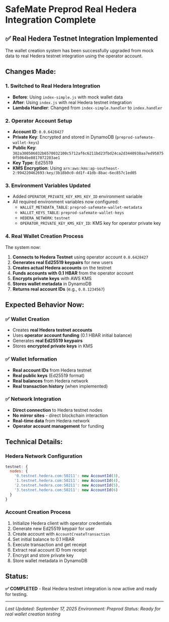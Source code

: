 # SafeMate Preprod Real Hedera Integration Complete

## ✅ **Real Hedera Testnet Integration Implemented**

The wallet creation system has been successfully upgraded from mock data to real Hedera testnet integration using the operator account.

## **Changes Made:**

### 1. **Switched to Real Hedera Integration**
- **Before**: Using `index-simple.js` with mock wallet data
- **After**: Using `index.js` with real Hedera testnet integration
- **Lambda Handler**: Changed from `index-simple.handler` to `index.handler`

### 2. **Operator Account Setup**
- **Account ID**: `0.0.6428427`
- **Private Key**: Encrypted and stored in DynamoDB (`preprod-safemate-wallet-keys`)
- **Public Key**: `302a300506032b6570032100c5712af6c6211bd23fbd24ca2d3440938aa7ed958750f5064be8817072283ae1`
- **Key Type**: Ed25519
- **KMS Encryption**: Using `arn:aws:kms:ap-southeast-2:994220462693:key/3b18b0c0-dd1f-41db-8bac-6ec857c1ed05`

### 3. **Environment Variables Updated**
- Added `OPERATOR_PRIVATE_KEY_KMS_KEY_ID` environment variable
- All required environment variables now configured:
  - `WALLET_METADATA_TABLE`: `preprod-safemate-wallet-metadata`
  - `WALLET_KEYS_TABLE`: `preprod-safemate-wallet-keys`
  - `HEDERA_NETWORK`: `testnet`
  - `OPERATOR_PRIVATE_KEY_KMS_KEY_ID`: KMS key for operator private key

### 4. **Real Wallet Creation Process**
The system now:
1. **Connects to Hedera Testnet** using operator account `0.0.6428427`
2. **Generates real Ed25519 keypairs** for new users
3. **Creates actual Hedera accounts** on the testnet
4. **Funds accounts with 0.1 HBAR** from the operator account
5. **Encrypts private keys** with AWS KMS
6. **Stores wallet metadata** in DynamoDB
7. **Returns real account IDs** (e.g., `0.0.1234567`)

## **Expected Behavior Now:**

### ✅ **Wallet Creation**
- Creates **real Hedera testnet accounts**
- Uses **operator account funding** (0.1 HBAR initial balance)
- Generates **real Ed25519 keypairs**
- Stores **encrypted private keys** in KMS

### ✅ **Wallet Information**
- **Real account IDs** from Hedera testnet
- **Real public keys** (Ed25519 format)
- **Real balances** from Hedera network
- **Real transaction history** (when implemented)

### ✅ **Network Integration**
- **Direct connection** to Hedera testnet nodes
- **No mirror sites** - direct blockchain interaction
- **Real-time data** from Hedera network
- **Operator account management** for funding

## **Technical Details:**

### **Hedera Network Configuration**
```javascript
testnet: {
  nodes: { 
    '0.testnet.hedera.com:50211': new AccountId(3),
    '1.testnet.hedera.com:50211': new AccountId(4),
    '2.testnet.hedera.com:50211': new AccountId(5),
    '3.testnet.hedera.com:50211': new AccountId(6)
  }
}
```

### **Account Creation Process**
1. Initialize Hedera client with operator credentials
2. Generate new Ed25519 keypair for user
3. Create account with `AccountCreateTransaction`
4. Set initial balance to 0.1 HBAR
5. Execute transaction and get receipt
6. Extract real account ID from receipt
7. Encrypt and store private key
8. Store wallet metadata in DynamoDB

## **Status:**
**✅ COMPLETED** - Real Hedera testnet integration is now active and ready for testing.

---
*Last Updated: September 17, 2025*
*Environment: Preprod*
*Status: Ready for real wallet creation testing*
